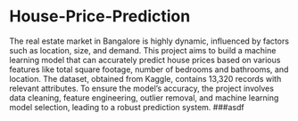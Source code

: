 # House-Price-Prediction
The real estate market in Bangalore is highly dynamic, influenced by factors such as location, size, and demand. This project aims to build a machine learning model that can accurately predict house prices based on various features like total square footage, number of bedrooms and bathrooms, and location. The dataset, obtained from Kaggle, contains 13,320 records with relevant attributes.
To ensure the model’s accuracy, the project involves data cleaning, feature engineering, outlier removal, and machine learning model selection, leading to a robust prediction system.
###asdf

